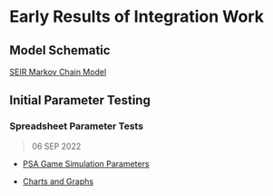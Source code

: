 # Early Results of Integration Work

## Model Schematic

[SEIR Markov Chain Model](https://www.yworks.com/yed-live/?file=https://gist.githubusercontent.com/mwmckenzie/322f58dc1a3cd8369ceb757fe368f925/raw/03591f0fff4a5b7dd1e4d5e57756686fdb73f25d/SEIR%20Markov%20Chain%20Model)

## Initial Parameter Testing

### Spreadsheet Parameter Tests 

> 06 SEP 2022

- [PSA Game Simulation Parameters](/json/parameters/SeirModelParams_PsaGame_2022-09-06-1049.json)

- [Charts and Graphs](https://app.powerbi.com/view?r=eyJrIjoiZmY4NzgwYTQtMzNkZi00ZWU4LTk1NDAtMDA4MGM5NDM4YzZhIiwidCI6ImU3MGJkMWNmLTM0OTEtNGNmNy1iYWYyLTViMWE0N2IzOWY0NCIsImMiOjF9)
